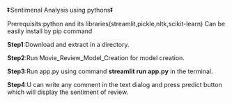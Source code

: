 ⏬Sentimenal Analysis using pythons⏬

Prerequisits:python and its libraries(streamlit,pickle,nltk,scikit-learn)
Can be easily install by pip command

**Step1**:Download and extract in a directory.

**Step2**:Run Movie_Review_Model_Creation for model creation.

**Step3**:Run app.py using command **streamlit run app.py** in the terminal.

**Step4**:U can write any comment in the text dialog and press predict button which will display the sentiment of review.



 

